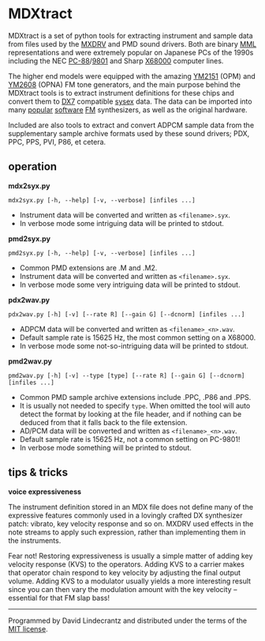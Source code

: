# MDXtract
MDXtract is a set of python tools for extracting instrument and sample data from files used by the [MXDRV](https://www16.atwiki.jp/mxdrv/pages/23.html) and PMD sound drivers. Both are binary [MML](https://en.wikipedia.org/wiki/Music_Macro_Language) representations and were extremely popular on Japanese PCs of the 1990s including the NEC [PC-88](https://en.wikipedia.org/wiki/PC-8800_series)/[9801](https://en.wikipedia.org/wiki/PC-9800_series) and Sharp [X68000](https://en.wikipedia.org/wiki/X68000) computer lines. 

The higher end models were equipped with the amazing [YM2151](https://en.wikipedia.org/wiki/Yamaha_YM2151) (OPM) and [YM2608](https://en.wikipedia.org/wiki/Yamaha_YM2608) (OPNA) FM tone generators, and the main purpose behind the MDXtract tools is to extract instrument definitions for these chips and convert them to [DX7](https://en.wikipedia.org/wiki/Yamaha_DX7) compatible [sysex](http://electronicmusic.wikia.com/wiki/System_exclusive) data. The data can be imported into many [popular](https://asb2m10.github.io/dexed/) [software](https://www.arturia.com/dx7-v/overview) [FM](https://www.native-instruments.com/en/products/komplete/synths/fm8/) synthesizers, as well as the original hardware.

Included are also tools to extract and convert ADPCM sample data from the supplementary sample archive formats used by these sound drivers; PDX, PPC, PPS, PVI, P86, et cetera.


## operation

**mdx2syx.py**
```
mdx2syx.py [-h, --help] [-v, --verbose] [infiles ...]
```
 - Instrument data will be converted and written as `<filename>.syx`.
 - In verbose mode some intriguing data will be printed to stdout.

**pmd2syx.py**
```
pmd2syx.py [-h, --help] [-v, --verbose] [infiles ...]
```
 - Common PMD extensions are .M and .M2.
 - Instrument data will be converted and written as `<filename>.syx`.
 - In verbose mode some very intriguing data will be printed to stdout.

**pdx2wav.py**
```
pdx2wav.py [-h] [-v] [--rate R] [--gain G] [--dcnorm] [infiles ...]
```
 - ADPCM data will be converted and written as `<filename>_<n>.wav`.
 - Default sample rate is 15625 Hz, the most common setting on a X68000.
 - In verbose mode some not-so-intriguing data will be printed to stdout.

**pmd2wav.py**
```
pmd2wav.py [-h] [-v] --type [type] [--rate R] [--gain G] [--dcnorm] [infiles ...]
```
 - Common PMD sample archive extensions include .PPC, .P86 and .PPS.
 - It is usually not needed to specify `type`. When omitted the tool will auto detect the format by looking at the file header, and if nothing can be deduced from that it falls back to the file extension. 
 - AD/PCM data will be converted and written as `<filename>_<n>.wav`.
 - Default sample rate is 15625 Hz, not a common setting on PC-9801!
 - In verbose mode something will be printed to stdout.


## tips & tricks

**voice expressiveness**

The instrument definition stored in an MDX file does not define many of the expressive features commonly used in a lovingly crafted DX synthesizer patch: vibrato, key velocity response and so on. MXDRV used effects in the note streams to apply such expression, rather than implementing them in the instruments.

Fear not! Restoring expressiveness is usually a simple matter of adding key velocity response (KVS) to the operators. Adding KVS to a carrier makes that operator chain respond to key velocity by adjusting the final output volume. Adding KVS to a modulator usually yields a more interesting result since you can then vary the modulation amount with the key velocity – essential for that FM slap bass!


---

Programmed by David Lindecrantz and distributed under the terms of the [MIT license](./LICENSE).

